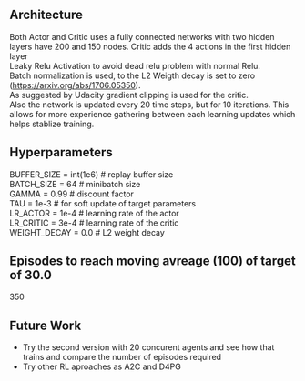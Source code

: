 ## Architecture
Both Actor and Critic uses a fully connected networks with two hidden layers have 200 and 150 nodes. Critic adds the 4 actions in the first hidden layer  
Leaky Relu Activation to avoid dead relu problem with normal Relu.  
Batch normalization is used, to the L2 Weigth decay is set to zero (https://arxiv.org/abs/1706.05350).  
As suggested by Udacity gradient clipping is used for the critic.  
Also the network is updated every 20 time steps, but for 10 iterations. This allows for more experience gathering between each learning updates which helps stablize training.

## Hyperparameters
BUFFER_SIZE = int(1e6)  # replay buffer size   
BATCH_SIZE = 64         # minibatch size   
GAMMA = 0.99            # discount factor  
TAU = 1e-3              # for soft update of target parameters   
LR_ACTOR = 1e-4         # learning rate of the actor   
LR_CRITIC = 3e-4        # learning rate of the critic  
WEIGHT_DECAY = 0.0      # L2 weight decay  


## Episodes to reach moving avreage (100) of target of 30.0
350


## Future Work
* Try the second version with 20 concurent agents and see how that trains and compare the number of episodes required
* Try other RL aproaches as A2C and D4PG
